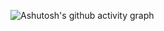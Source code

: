 ![Ashutosh's github activity graph](https://github-readme-activity-graph.vercel.app/graph?username=cyxCHENYUXUAN)

